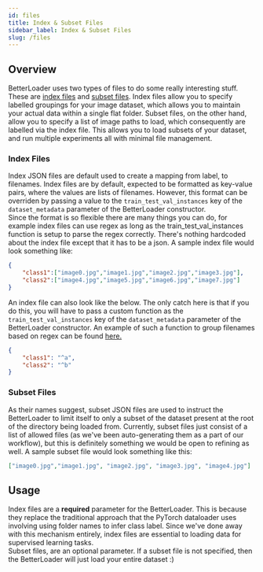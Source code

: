 ```yaml
---
id: files
title: Index & Subset Files
sidebar_label: Index & Subset Files
slug: /files
---
```


## Overview
BetterLoader uses two types of files to do some really interesting stuff. These are <a href="#index-files">index files</a> and <a href="#subset-files">subset files</a>.
Index files allow you to specify labelled groupings for your image dataset, which allows you to maintain your actual data within a single flat folder. Subset files, on the other hand, allow you to specify a list of image paths to load, which consequently are labelled via the index file. This allows you to load subsets of your dataset, and run multiple experiments all with minimal file management.

### Index Files
Index JSON files are default used to create a mapping from label, to filenames. Index files are by default, expected to be formatted as key-value pairs, where the values are lists of filenames. However, this format can be overriden by passing a value to the `train_test_val_instances` key of the `dataset_metadata` parameter of the BetterLoader constructor.<br /> Since the format is so flexible there are many things you can do, for example index files can use regex as long as the train_test_val_instances function is setup to parse the regex correctly. There's nothing hardcoded about the index file except that it has to be a json.  A sample index file would look something like:

```json
{
	"class1":["image0.jpg","image1.jpg","image2.jpg","image3.jpg"],
	"class2":["image4.jpg","image5.jpg","image6.jpg","image7.jpg"]
}
```

An index file can also look like the below. The only catch here is that if you do this, you will have to pass a custom function as the `train_test_val_instances` key of the `dataset_metadata` parameter of the BetterLoader constructor. An example of such a function to group filenames based on regex can be found <a href="https://github.com/BinItAI/BetterLoader/tree/master/betterloader/defaults/regex.py">here.</a>
```json
{
	"class1": "^a",
	"class2": "^b"
}
```

### Subset Files
As their names suggest, subset JSON files are used to instruct the BetterLoader to limit itself to only a subset of the dataset present at the root of the directory being loaded from. Currently, subset files just consist of a list of allowed files (as we've been auto-generating them as a part of our workflow), but this is definitely something we would be open to refining as well. A sample subset file would look something like this:
```json
["image0.jpg","image1.jpg", "image2.jpg", "image3.jpg", "image4.jpg"]
```

## Usage
Index files are a <b>required</b> parameter for the BetterLoader. This is because they replace the traditional approach that the PyTorch dataloader uses involving using folder names to infer class label. Since we've done away with this mechanism entirely, index files are essential to loading data for supervised learning tasks.<br />
Subset files, are an optional parameter. If a subset file is not specified, then the BetterLoader will just load your entire dataset :)

